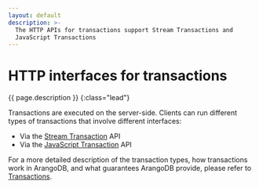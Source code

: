 ```yaml
---
layout: default
description: >-
  The HTTP APIs for transactions support Stream Transactions and
  JavaScript Transactions
---
```

# HTTP interfaces for transactions

{{ page.description }}
{:class="lead"}

Transactions are executed on the server-side.
Clients can run different types of transactions that involve different interfaces:

- Via the [Stream Transaction](transaction-stream-transaction.html) API
- Via the [JavaScript Transaction](transaction-js-transaction.html) API

For a more detailed description of the transaction types, how transactions work
in ArangoDB, and what guarantees ArangoDB provide, please refer to
[Transactions](../transactions.html). 
